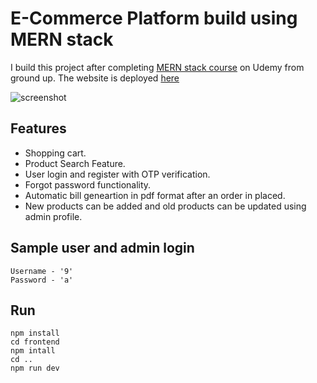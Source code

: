 # E-Commerce Platform build using MERN stack

I build this project after completing [MERN stack course](http://ude.my/UC-cb73cf2d-fdaf-41fb-9939-541f1df39487) on Udemy from ground up. The website is deployed [here](https://ecom-webapp.herokuapp.com/)

![screenshot](https://github.com/wraith-0/ecom-webapp/blob/master/uploads/Screenshot%202021-03-11%20133917.png)

## Features

- Shopping cart.
- Product Search Feature.
- User login and register with OTP verification.
- Forgot password functionality.
- Automatic bill geneartion in pdf format after an order in placed.
- New products can be added and old products can be updated using admin profile.

## Sample user and admin login

```
Username - '9'
Password - 'a'
```

## Run

```
npm install
cd frontend
npm intall
cd ..
npm run dev
```
